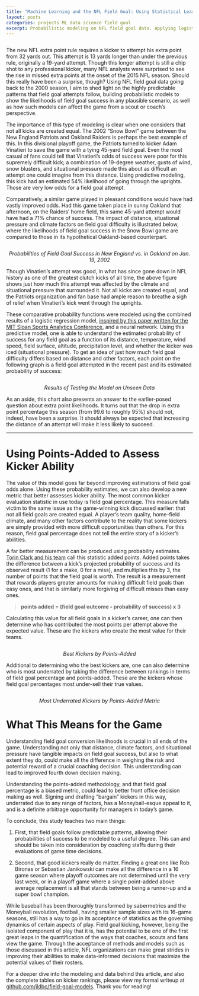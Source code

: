 ```yaml
---
title: "Machine Learning and the NFL Field Goal: Using Statistical Learning Techniques to Isolate Placekicker Ability"
layout: posts
categories: projects ML data science field goal
excerpt: Probabilistic modeling on NFL field goal data. Applying logistic regression, random forests, and neural networks in R to measure contributing factors of field goal success, and then using this model to rate kickers by posts-added above the exptected value. Published in Elements Research Journal Fall 2016, presented at Boston College Big Data Research Symposium Spring 2015.
---
```


<p align = "center">
    <img src="/images/fulls/fg_img1.jpeg" alt>
</p>
The new NFL extra point rule requires a kicker to attempt his extra point from 32 yards out. This attempt is 13 yards longer than under the previous rule, originally a 19-yard attempt. Though this longer attempt is still a chip shot to any professional kicker, many NFL analysts were surprised to see the rise in missed extra points at the onset of the 2015 NFL season. Should this really have been a surprise, though? Using NFL field goal data going back to the 2000 season, I aim to shed light on the highly predictable patterns that field goal attempts follow, building probabilistic models to show the likelihoods of field goal success in any plausible scenario, as well as how such models can affect the game from a scout or coach’s perspective.

The importance of this type of modeling is clear when one considers that not all kicks are created equal. The 2002 “Snow Bowl” game between the New England Patriots and Oakland Raiders is perhaps the best example of this. In this divisional playoff game, the Patriots turned to kicker Adam Vinatieri to save the game with a tying 45-yard field goal. Even the most casual of fans could tell that Vinatieri’s odds of success were poor for this supremely difficult kick; a combination of 19-degree weather, gusts of wind, snow blusters, and situational pressure made this about as difficult an attempt one could imagine from this distance. Using predictive modeling, this kick had an estimated 54% likelihood of going through the uprights. Those are very low odds for a field goal attempt.

Comparatively, a similar game played in pleasant conditions would have had vastly improved odds. Had this game taken place in sunny Oakland that afternoon, on the Raiders’ home field, this same 45-yard attempt would have had a 71% chance of success. The impact of distance, situational pressure and climate factors on field goal difficulty is illustrated below, where the likelihoods of field goal success in the Snow Bowl game are compared to those in its hypothetical Oakland-based counterpart.

<p align = "center">
    <img src="/images/fulls/fg_img2.png" alt>
</p>
<p align="center">
    <em align="center">Probabilities of Field Goal Success in New England vs. in Oakland on Jan. 19, 2002</em>
</p>

Though Vinatieri’s attempt was good, in what has since gone down in NFL history as one of the greatest clutch kicks of all time, the above figure shows just how much this attempt was affected by the climate and situational pressure that surrounded it. Not all kicks are created equal, and the Patriots organization and fan base had ample reason to breathe a sigh of relief when Vinatieri’s kick went through the uprights.

These comparative probability functions were modeled using the combined results of a logistic regression model, [inspired by this paper written for the MIT Sloan Sports Analytics Conference](http://www.sloansportsconference.com/wp-content/uploads/2013/Going%20for%20Three%20Predicting%20the%20Likelihood%20of%20Field%20Goal%20Success%20with%20Logistic%20Regression.pdf), and a neural network. Using this predictive model, one is able to understand the estimated probability of success for any field goal as a function of its distance, temperature, wind speed, field surface, altitude, precipitation level, and whether the kicker was iced (situational pressure). To get an idea of just how much field goal difficulty differs based on distance and other factors, each point on the following graph is a field goal attempted in the recent past and its estimated probability of success:

<p align = "center">
    <img src="/images/fulls/fg_img3.png" alt>
</p>
<p align="center">
    <em align="center">Results of Testing the Model on Unseen Data</em>
</p>

As an aside, this chart also presents an answer to the earlier-posed question about extra point likelihoods. It turns out that the drop in extra point percentage this season (from 99.6 to roughly 95%) should not, indeed, have been a surprise. It should always be expected that increasing the distance of an attempt will make it less likely to succeed.

-------------------------

# Using Points-Added to Assess Kicker Ability

The value of this model goes far beyond improving estimations of field goal odds alone. Using these probability estimates, we can also develop a new metric that better assesses kicker ability. The most common kicker evaluation statistic in use today is field goal percentage. This measure falls victim to the same issue as the game-winning kick discussed earlier: that not all field goals are created equal. A player’s team quality, home-field climate, and many other factors contribute to the reality that some kickers are simply provided with more difficult opportunities than others. For this reason, field goal percentage does not tell the entire story of a kicker’s abilities.

A far better measurement can be produced using probability estimates. [Torin Clark and his team](http://www.sloansportsconference.com/wp-content/uploads/2013/Going%20for%20Three%20Predicting%20the%20Likelihood%20of%20Field%20Goal%20Success%20with%20Logistic%20Regression.pdf) call this statistic added points. Added points takes the difference between a kick’s projected probability of success and its observed result (1 for a make, 0 for a miss), and multiplies this by 3, the number of points that the field goal is worth. The result is a measurement that rewards players greater amounts for making difficult field goals than easy ones, and that is similarly more forgiving of difficult misses than easy ones.

> **points added = (field goal outcome - probability of success) x 3**

Calculating this value for all field goals in a kicker’s career, one can then determine who has contributed the most points per attempt above the expected value. These are the kickers who create the most value for their teams.

<p align = "center">
    <img src="/images/fulls/fg_img4.png" alt>
</p>
<p align="center">
    <em align="center">Best Kickers by Points-Added</em>
</p>

Additional to determining who the best kickers are, one can also determine who is most underrated by taking the difference between rankings in terms of field goal percentage and points-added. These are the kickers whose field goal percentages most under-sell their true values.

<p align = "center">
    <img src="/images/fulls/fg_img5.png" alt>
</p>
<p align="center">
    <em align="center">Most Underrated Kickers by Points-Added Metric</em>
</p>

# What This Means for the Game

Understanding field goal conversion likelihoods is crucial in all ends of the game. Understanding not only that distance, climate factors, and situational pressure have tangible impacts on field goal success, but also to what extent they do, could make all the difference in weighing the risk and potential reward of a crucial coaching decision. This understanding can lead to improved fourth down decision making.

Understanding the points-added methodology, and that field goal percentage is a biased metric, could lead to better front office decision making as well. Signing and drafting “bargain” kickers in this way, underrated due to any range of factors, has a Moneyball-esque appeal to it, and is a definite arbitrage opportunity for managers in today’s game.

To conclude, this study teaches two main things:

1. First, that field goals follow predictable patterns, allowing their probabilities of success to be modeled to a useful degree. This can and should be taken into consideration by coaching staffs during their evaluations of game time decisions.

2. Second, that good kickers really do matter. Finding a great one like Rob Bironas or Sebastian Janikowski can make all the difference in a 16 game season where playoff outcomes are not determined until the very last week, or in a playoff game where a single point-added above average replacement is all that stands between being a runner-up and a super bowl champion.

While baseball has been thoroughly transformed by sabermetrics and the Moneyball revolution, football, having smaller sample sizes with its 16-game seasons, still has a way to go in its acceptance of statistics as the governing dynamics of certain aspects of play. Field goal kicking, however, being the isolated component of play that it is, has the potential to be one of the first great leaps in the quantification of the ways that coaches, scouts and fans view the game. Through the acceptance of methods and models such as those discussed in this article, NFL organizations can make great strides in improving their abilities to make data-informed decisions that maximize the potential values of their rosters.

For a deeper dive into the modeling and data behind this article, and also the complete tables on kicker rankings, please view my formal writeup at [github.com/jldbc/field-goal-models](https://github.com/jldbc/field-goal-models). Thank you for reading!


<div>
      <script>
  (function(i,s,o,g,r,a,m){i['GoogleAnalyticsObject']=r;i[r]=i[r]||function(){
  (i[r].q=i[r].q||[]).push(arguments)},i[r].l=1*new Date();a=s.createElement(o),
  m=s.getElementsByTagName(o)[0];a.async=1;a.src=g;m.parentNode.insertBefore(a,m)
  })(window,document,'script','https://www.google-analytics.com/analytics.js','ga');

  ga('create', 'UA-52953508-1', 'auto');
  ga('send', 'pageview');

</script>
</div>

